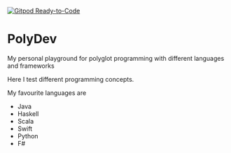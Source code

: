 [![Gitpod Ready-to-Code](https://img.shields.io/badge/Gitpod-Ready--to--Code-blue?logo=gitpod)](https://gitpod.io/#https://github.com/qrider71/PolyDev) 

# PolyDev
My personal playground for polyglot programming with different languages and frameworks

Here I test different programming concepts.

My favourite languages are
- Java
- Haskell
- Scala
- Swift
- Python
- F#


